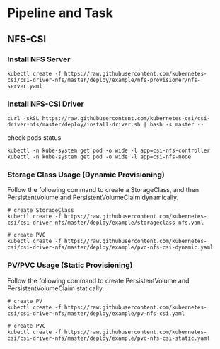 # Pipeline and Task

## NFS-CSI

### Install NFS Server
```
kubectl create -f https://raw.githubusercontent.com/kubernetes-csi/csi-driver-nfs/master/deploy/example/nfs-provisioner/nfs-server.yaml
```

### Install NFS-CSI Driver
```
curl -skSL https://raw.githubusercontent.com/kubernetes-csi/csi-driver-nfs/master/deploy/install-driver.sh | bash -s master --
```

check pods status
```
kubectl -n kube-system get pod -o wide -l app=csi-nfs-controller
kubectl -n kube-system get pod -o wide -l app=csi-nfs-node
```

### Storage Class Usage (Dynamic Provisioning)

Follow the following command to create a StorageClass, and then PersistentVolume and PersistentVolumeClaim dynamically.

```
# create StorageClass
kubectl create -f https://raw.githubusercontent.com/kubernetes-csi/csi-driver-nfs/master/deploy/example/storageclass-nfs.yaml

# create PVC
kubectl create -f https://raw.githubusercontent.com/kubernetes-csi/csi-driver-nfs/master/deploy/example/pvc-nfs-csi-dynamic.yaml
```

### PV/PVC Usage (Static Provisioning)

Follow the following command to create PersistentVolume and PersistentVolumeClaim statically.

```
# create PV
kubectl create -f https://raw.githubusercontent.com/kubernetes-csi/csi-driver-nfs/master/deploy/example/pv-nfs-csi.yaml

# create PVC
kubectl create -f https://raw.githubusercontent.com/kubernetes-csi/csi-driver-nfs/master/deploy/example/pvc-nfs-csi-static.yaml
```
